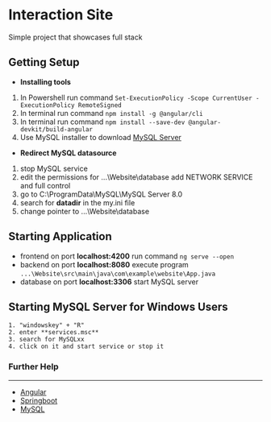 # Interaction Site

Simple project that showcases full stack


## Getting Setup 

- **Installing tools**

 1. In Powershell run command `Set-ExecutionPolicy -Scope CurrentUser -ExecutionPolicy RemoteSigned`  
 3. In terminal run command  `npm install -g @angular/cli` 
 4. In terminal run command `npm install --save-dev @angular-devkit/build-angular` 
 5. Use MySQL installer to download [MySQL Server](https://dev.mysql.com/downloads/) 

- **Redirect MySQL datasource**

 1. stop MySQL service
 2. edit the permissions for ...\Website\database add NETWORK SERVICE and full control
 3. go to C:\ProgramData\MySQL\MySQL Server 8.0
 4. search for **datadir** in the my.ini file
 5. change pointer to ...\Website\database




## Starting Application
- frontend on port **localhost:4200**  run command `ng serve --open`
- backend on port **localhost:8080**   execute program `...\Website\src\main\java\com\example\website\App.java`
- database on port **localhost:3306**  start MySQL server 




## Starting MySQL Server for Windows Users
    1. "windowskey" + "R" 
    2. enter **services.msc**
    3. search for MySQLxx
    4. click on it and start service or stop it
    


### Further Help
---
- [Angular](https://angular.io/)
- [Springboot](https://start.spring.io/)
- [MySQL](https://dev.mysql.com/downloads/)
 
 
 

